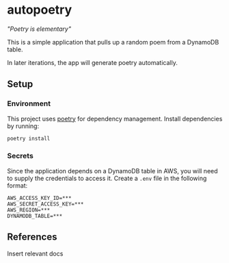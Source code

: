 # autopoetry

_"Poetry is elementary"_

This is a simple application that pulls up a random poem from a DynamoDB table.

In later iterations, the app will generate poetry automatically.

## Setup

### Environment

This project uses [poetry](https://python-poetry.org/) for dependency management. Install dependencies by running:

```bash
poetry install
```

### Secrets

Since the application depends on a DynamoDB table in AWS, you will need to supply the credentials to access it. Create a `.env` file in the following format:
```
AWS_ACCESS_KEY_ID=***
AWS_SECRET_ACCESS_KEY=***
AWS_REGION=***
DYNAMODB_TABLE=***
```

## References

Insert relevant docs
